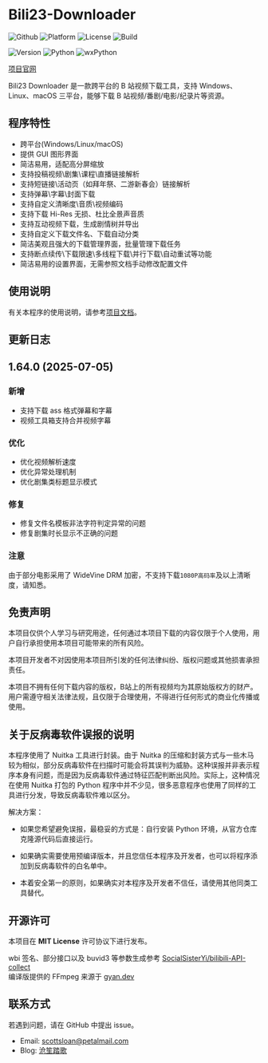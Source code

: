 # Bili23-Downloader
![Github](https://img.shields.io/badge/GitHub-black?logo=github&style=flat) ![Platform](https://img.shields.io/badge/Platform-Windows_|_Linux_|_macOS-blue?style=flat) ![License](https://img.shields.io/badge/license-MIT-orange?style=flat) ![Build](https://img.shields.io/github/actions/workflow/status/ScottSloan/Bili23-Downloader/publish_release.yml)

![Version](https://img.shields.io/github/v/release/ScottSloan/Bili23-Downloader?style=flat) ![Python](https://img.shields.io/badge/Python-3.12.10-green?style=flat) ![wxPython](https://img.shields.io/badge/wxPython-4.2.3-green?style=flat) 

[项目官网](https://bili23.scott-sloan.cn/)

Bili23 Downloader 是一款跨平台的 B 站视频下载工具，支持 Windows、Linux、macOS 三平台，能够下载 B 站视频/番剧/电影/纪录片等资源。

## 程序特性
* 跨平台(Windows/Linux/macOS)
* 提供 GUI 图形界面
* 简洁易用，适配高分屏缩放
* 支持投稿视频\剧集\课程\直播链接解析
* 支持短链接\活动页（如拜年祭、二游新春会）链接解析
* 支持弹幕\字幕\封面下载
* 支持自定义清晰度\音质\视频编码
* 支持下载 Hi-Res 无损、杜比全景声音质
* 支持互动视频下载，生成剧情树并导出
* 支持自定义下载文件名、下载自动分类
* 简洁美观且强大的下载管理界面，批量管理下载任务
* 支持断点续传\下载限速\多线程下载\并行下载\自动重试等功能
* 简洁易用的设置界面，无需参照文档手动修改配置文件

## 使用说明
有关本程序的使用说明，请参考[项目文档](https://bili23.scott-sloan.cn/doc/what-is-bili23-downloader.html)。

## 更新日志
## 1.64.0 (2025-07-05)
### 新增
* 支持下载 ass 格式弹幕和字幕
* 视频工具箱支持合并视频字幕

### 优化
* 优化视频解析速度
* 优化异常处理机制
* 优化剧集类标题显示模式

### 修复
* 修复文件名模板非法字符判定异常的问题
* 修复剧集时长显示不正确的问题

### 注意
由于部分电影采用了 WideVine DRM 加密，不支持下载`1080P高码率`及以上清晰度，请知悉。

## 免责声明
本项目仅供个人学习与研究用途，任何通过本项目下载的内容仅限于个人使用，用户自行承担使用本项目可能带来的所有风险。

本项目开发者不对因使用本项目所引发的任何法律纠纷、版权问题或其他损害承担责任。

本项目不拥有任何下载内容的版权，B站上的所有视频均为其原始版权方的财产。用户需遵守相关法律法规，且仅限于合理使用，不得进行任何形式的商业化传播或使用。

## 关于反病毒软件误报的说明
本程序使用了 Nuitka 工具进行封装。由于 Nuitka 的压缩和封装方式与一些木马较为相似，部分反病毒软件在扫描时可能会将其误判为威胁。这种误报并非表示程序本身有问题，而是因为反病毒软件通过特征匹配判断出风险。实际上，这种情况在使用 Nuitka 打包的 Python 程序中并不少见，很多恶意程序也使用了同样的工具进行分发，导致反病毒软件难以区分。

解决方案：

* 如果您希望避免误报，最稳妥的方式是：自行安装 Python 环境，从官方仓库克隆源代码后直接运行。

* 如果确实需要使用预编译版本，并且您信任本程序及开发者，也可以将程序添加到反病毒软件的白名单中。

* 本着安全第一的原则，如果确实对本程序及开发者不信任，请使用其他同类工具替代。

## 开源许可
本项目在 **MIT License** 许可协议下进行发布。

wbi 签名、部分接口以及 buvid3 等参数生成参考 [SocialSisterYi/bilibili-API-collect](https://github.com/SocialSisterYi/bilibili-API-collect)  
编译版提供的 FFmpeg 来源于 [gyan.dev](https://www.gyan.dev/ffmpeg/builds/)  

## 联系方式
若遇到问题，请在 GitHub 中提出 issue。
- Email: scottsloan@petalmail.com
- Blog: [沧笙踏歌](https://www.scott-sloan.cn)
